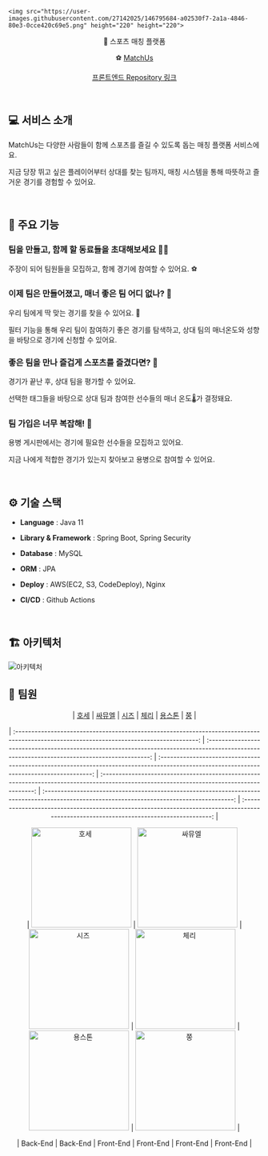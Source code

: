 <p align="center">

    <img src="https://user-images.githubusercontent.com/27142025/146795684-a02530f7-2a1a-4846-80e3-0cce420c69e5.png" height="220" height="220">

</p>

<div align="center">

🤼 스포츠 매칭 플랫폼<br>

⚽️ [MatchUs](https://matchus.netlify.app)

[프론트엔드 Repository 링크](https://github.com/prgrms-web-devcourse/Team_CherryBoys_MatchUs_FE)

</div>

<br/>

<h2>💻 서비스 소개</h2>

MatchUs는 다양한 사람들이 함께 스포츠를 즐길 수 있도록 돕는 매칭 플랫폼 서비스에요.

지금 당장 뛰고 싶은 플레이어부터 상대를 찾는 팀까지, 매칭 시스템을 통해 따뜻하고 즐거운 경기를 경험할 수 있어요.

</br>

<h2>🌟 주요 기능</h2>

<h3>팀을 만들고, 함께 할 동료들을 초대해보세요 🙋🏻</h3>

주장이 되어 팀원들을 모집하고, 함께 경기에 참여할 수 있어요. ⚽️

<h3>이제 팀은 만들어졌고, 매너 좋은 팀 어디 없나? 👀</h3>

우리 팀에게 딱 맞는 경기를 찾을 수 있어요. 🤩

필터 기능을 통해 우리 팀이 참여하기 좋은 경기를 탐색하고, 상대 팀의 매너온도와 성향을 바탕으로 경기에 신청할 수 있어요.

<h3>좋은 팀을 만나 즐겁게 스포츠를 즐겼다면? 🕺</h3>

경기가 끝난 후, 상대 팀을 평가할 수 있어요.

선택한 태그들을 바탕으로 상대 팀과 참여한 선수들의 매너 온도🌡️가 결정돼요.

<h3>팀 가입은 너무 복잡해! 😤</h3>

용병 게시판에서는 경기에 필요한 선수들을 모집하고 있어요.

지금 나에게 적합한 경기가 있는지 찾아보고 용병으로 참여할 수 있어요.

</br>

<h2>⚙️ 기술 스택</h2>

- **Language** : Java 11

- **Library & Framework** : Spring Boot, Spring Security

- **Database** : MySQL

- **ORM** : JPA

- **Deploy** : AWS(EC2, S3, CodeDeploy), Nginx

- **CI/CD** : Github Actions

</br>

<h2>🏗 아키텍처</h2>

<img alt="아키텍처" src="https://user-images.githubusercontent.com/27142025/146793945-f37db872-b8c0-4ded-a86d-a2c22bf50118.png" />

</br>

<h2>🍒 팀원</h2>

<div align="center">

| [호세](https://github.com/sunH0) | [싸뮤엘](https://github.com/samkimuel) | [시즈](https://github.com/Kimbangg) | [체리](https://github.com/ProgWon) | [용스톤](https://github.com/94chl) | [쭝](https://github.com/HongJungKim-dev) |

| :---------------------------------------------------------------------------------------------------------------------------------------: | :------------------------------------------------------------------------------------------------------------------------------------------: | :---------------------------------------------------------------------------------------------------------------------------------------: | :---------------------------------------------------------------------------------------------------------------------------------------: | :-----------------------------------------------------------------------------------------------------------------------------------------: | :-------------------------------------------------------------------------------------------------------------------------------------: |

| <img alt="호세" src="https://user-images.githubusercontent.com/27142025/146672428-129f464e-8204-4b95-b4fc-189b12f1db5f.png" width="200"/> | <img alt="싸뮤엘" src="https://user-images.githubusercontent.com/27142025/146671175-fcebba5e-eaf8-4b54-96bd-bd8cadc85c79.jpeg" width="200"/> | <img alt="시즈" src="https://user-images.githubusercontent.com/27142025/146766070-53788bc6-e68f-446a-b924-987a9c36a962.png" width="200"/> | <img alt="체리" src="https://user-images.githubusercontent.com/27142025/146766675-898d4809-67dd-4d27-a17d-e3a9deb4910e.png" width="200"/> | <img alt="용스톤" src="https://user-images.githubusercontent.com/27142025/146766138-fb852088-bb8a-42d7-b993-f98a07150754.png" width="200"/> | <img alt="쭝" src="https://user-images.githubusercontent.com/27142025/146672513-190f321f-f7ad-4321-8a18-caf2bc57e809.png" width="200"/> |

| Back-End | Back-End | Front-End | Front-End | Front-End | Front-End |

</div>

</br>

